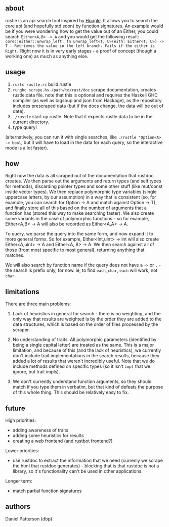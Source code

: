 about
-----
rustle is an api search tool inspired by [Hoogle](http://www.haskell.org/hoogle/). It allows you to search the core api (and hopefully std soon) by function signatures. An example would be if you were wondering how to get the value out of an Either, you could search `Either<A,B> -> A` and you would get the following result: `core::either::unwrap_left: fn unwrap_left<T, U>(eith: Either<T, U>) -> T - Retrieves the value in the left branch. Fails if the either is Right.` Right now it is in very early stages - a proof of concept (though a working one) as much as anything else.

usage
-----

1. `rustc rustle.rc` build rustle
2. `runghc scrape.hs /path/to/rust/doc` scrape documentation, creates rustle.data file. note that this is optional and requires the Haskell GHC compiler (as well as tagsoup and json from Hackage), as the repository includes prescraped data (but if the docs change, the data will be out of date).
3. `./rustle` start up rustle. Note that it expects rustle.data to be in the current directory.
4. type query!

(alternatively, you can run it with single searches, like `./rustle "Option<A> -> bool`, but it will have to load in the data for each query, so the interactive mode is a lot faster).

how
---
Right now the data is all scraped out of the documentation that rustdoc creates. We then parse out the arguments and return types (and self types for methods), discarding pointer types and some other stuff (like mut/const inside vector types). We then replace polymorphic type variables (single uppercase letters, by our assumption) in a way that is consistent (so, for example, you can search for Option<A> -> A and match against Option<T> -> T), and finally store all of this based on the number of arguments that a function has (stored this way to make searching faster). We also create some variants in the case of polymorphic functions - so for example, Either<A,B> -> A will also be recorded as Either<A,A> -> A.

To query, we parse the query into the same form, and now expand it to more general forms. So for example, Either<int,uint> -> int will also create Either<A,uint> -> A and Either<A, B> -> A. We then search against all of those (from most specific to most general), returning anything that matches.

We will also search by function name if the query does not have a `->` or `,` - the search is prefix only, for now. ie, to find `each_char`, `each` will work, not `char`.

limitations
-----------
There are three main problems:

1. Lack of heuristics in general for search - there is no weighting, and the only way that results are weighted is by the order they are added to the data structures, which is based on the order of files processed by the scraper.

2. No understanding of traits. All polymorphic parameters (identified by being a single capital letter) are treated as the same. This is a major limitation, and because of this (and the lack of heuristics), we currently don't include trait implementations in the search results, because they added a lot of results that weren't incredibly useful. Note that we do include methods defined on specific types (so it isn't `impl` that we ignore, but trait impls).

3. We don't currently understand function arguments, so they should match if you type them in verbatim, but that kind of defeats the purpose of this whole thing. This should be relatively easy to fix.

future
------
High priorities:
 * adding awareness of traits
 * adding some heuristics for results
 * creating a web frontend (and rustbot frontend?)

Lower priorities:
 * use rustdoc to extract the information that we need (currenly we scrape the html that rustdoc generates) - blocking that is that rustdoc is not a library, so it's functionality can't be used in other applications.

Longer term:
 * match partial function signatures


authors
-------
Daniel Patterson (dbp)
